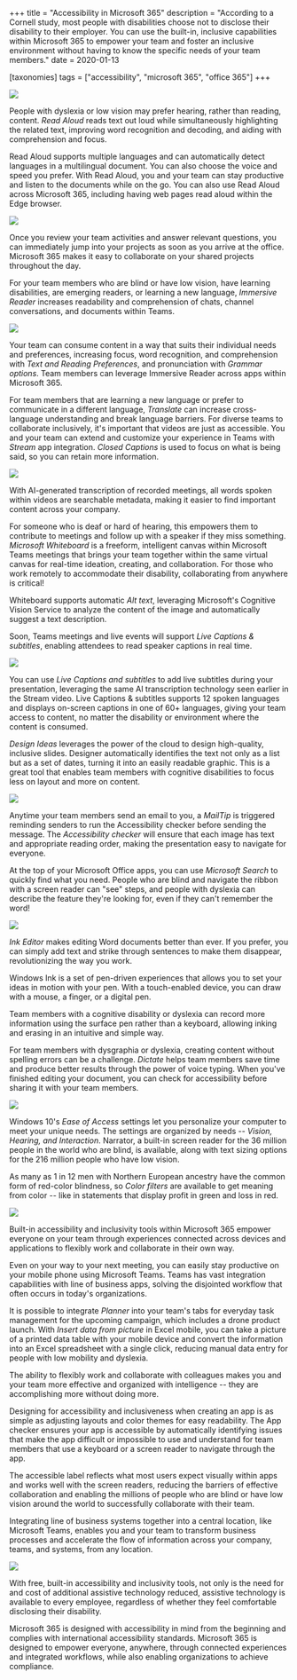 +++
title = "Accessibility in Microsoft 365"
description = "According to a Cornell study, most people with disabilities choose not to disclose their disability to their employer. You can use the built-in, inclusive capabilities within Microsoft 365 to empower your team and foster an inclusive environment without having to know the specific needs of your team members."
date = 2020-01-13

[taxonomies]
tags = ["accessibility", "microsoft 365", "office 365"]
+++

![](https://o365hq.com/images/646.png)

People with dyslexia or low vision may prefer hearing, rather than
reading, content. *Read Aloud* reads text out loud while simultaneously
highlighting the related text, improving word recognition and decoding,
and aiding with comprehension and focus.

Read Aloud supports multiple languages and can automatically detect
languages in a multilingual document. You can also choose the voice and
speed you prefer. With Read Aloud, you and your team can stay productive
and listen to the documents while on the go. You can also use Read Aloud
across Microsoft 365, including having web pages read aloud within the
Edge browser.

![](https://o365hq.com/images/641.png)

Once you review your team activities and answer relevant questions, you
can immediately jump into your projects as soon as you arrive at the
office. Microsoft 365 makes it easy to collaborate on your shared
projects throughout the day.

For your team members who are blind or have low vision, have learning
disabilities, are emerging readers, or learning a new language,
*Immersive Reader* increases readability and comprehension of chats,
channel conversations, and documents within Teams.

![](https://o365hq.com/images/642.png)

Your team can consume content in a way that suits their individual needs
and preferences, increasing focus, word recognition, and comprehension
with *Text and Reading Preferences*, and pronunciation with *Grammar
options*. Team members can leverage Immersive Reader across apps within
Microsoft 365.

For team members that are learning a new language or prefer to
communicate in a different language, *Translate* can increase
cross-language understanding and break language barriers. For diverse
teams to collaborate inclusively, it's important that videos are just as
accessible. You and your team can extend and customize your experience
in Teams with *Stream* app integration. *Closed Captions* is used to
focus on what is being said, so you can retain more information.

![](https://o365hq.com/images/647.png)

With AI-generated transcription of recorded meetings, all words spoken
within videos are searchable metadata, making it easier to find
important content across your company.

For someone who is deaf or hard of hearing, this empowers them to
contribute to meetings and follow up with a speaker if they miss
something.\
*Microsoft Whiteboard* is a freeform, intelligent canvas within Microsoft
Teams meetings that brings your team together within the same virtual canvas
for real-time ideation, creating, and collaboration. For those who work
remotely to accommodate their disability, collaborating from anywhere is
critical!

Whiteboard supports automatic *Alt text*, leveraging Microsoft's
Cognitive Vision Service to analyze the content of the image and
automatically suggest a text description.

Soon, Teams meetings and live events will support *Live Captions &
subtitles*, enabling attendees to read speaker captions in real time.

![](https://o365hq.com/images/644.png)

You can use *Live Captions and subtitles* to add live subtitles during
your presentation, leveraging the same AI transcription technology seen
earlier in the Stream video. Live Captions & subtitles supports 12
spoken languages and displays on-screen captions in one of 60+
languages, giving your team access to content, no matter the disability
or environment where the content is consumed.

*Design Ideas* leverages the power of the cloud to design high-quality,
inclusive slides. Designer automatically identifies the text not only as
a list but as a set of dates, turning it into an easily readable
graphic. This is a great tool that enables team members with cognitive
disabilities to focus less on layout and more on content.

![](https://o365hq.com/images/643.png)

Anytime your team members send an email to you, a *MailTip* is triggered
reminding senders to run the Accessibility checker before sending the
message. The *Accessibility checker* will ensure that each image has
text and appropriate reading order, making the presentation easy to
navigate for everyone.

At the top of your Microsoft Office apps, you can use *Microsoft Search*
to quickly find what you need. People who are blind and navigate the
ribbon with a screen reader can "see" steps, and people with dyslexia can
describe the feature they're looking for, even if they can't remember the
word!

![](https://o365hq.com/images/650.png)

*Ink Editor* makes editing Word documents better than ever. If you
prefer, you can simply add text and strike through sentences to make
them disappear, revolutionizing the way you work.

Windows Ink is a set of pen-driven experiences that allows you to set
your ideas in motion with your pen. With a touch-enabled device, you can
draw with a mouse, a finger, or a digital pen.

Team members with a cognitive disability or dyslexia can record more
information using the surface pen rather than a keyboard, allowing
inking and erasing in an intuitive and simple way.

For team members with dysgraphia or dyslexia, creating content without
spelling errors can be a challenge. *Dictate* helps team members save
time and produce better results through the power of voice typing. When
you've finished editing your document, you can check for accessibility
before sharing it with your team members.

![](https://o365hq.com/images/648.png)

Windows 10's *Ease of Access* settings let you personalize your computer
to meet your unique needs. The settings are organized by needs --
*Vision, Hearing, and Interaction*. Narrator, a built-in screen reader
for the 36 million people in the world who are blind, is available,
along with text sizing options for the 216 million people who have low
vision.

As many as 1 in 12 men with Northern European ancestry have the common
form of red-color blindness, so *Color filters* are available to get
meaning from color -- like in statements that display profit in green and
loss in red.

![](https://o365hq.com/images/649.png)

Built-in accessibility and inclusivity tools within Microsoft 365
empower everyone on your team through experiences connected across
devices and applications to flexibly work and collaborate in their own
way.

Even on your way to your next meeting, you can easily stay productive on
your mobile phone using Microsoft Teams. Teams has vast integration
capabilities with line of business apps, solving the disjointed workflow
that often occurs in today's organizations.

It is possible to integrate *Planner* into your team's tabs for everyday
task management for the upcoming campaign, which includes a drone
product launch. With *Insert data from picture* in Excel mobile, you can
take a picture of a printed data table with your mobile device and
convert the information into an Excel spreadsheet with a single click,
reducing manual data entry for people with low mobility and dyslexia.

The ability to flexibly work and collaborate with colleagues makes you
and your team more effective and organized with intelligence -- they are
accomplishing more without doing more.

Designing for accessibility and inclusiveness when creating an app is as
simple as adjusting layouts and color themes for easy readability. The
App checker ensures your app is accessible by automatically identifying
issues that make the app difficult or impossible to use and understand
for team members that use a keyboard or a screen reader to navigate
through the app.

The accessible label reflects what most users expect visually within
apps and works well with the screen readers, reducing the barriers of
effective collaboration and enabling the millions of people who are
blind or have low vision around the world to successfully collaborate with
their team.

Integrating line of business systems together into a central location,
like Microsoft Teams, enables you and your team to transform business
processes and accelerate the flow of information across your company,
teams, and systems, from any location.

![](https://o365hq.com/images/645.png)

With free, built-in accessibility and inclusivity tools, not only is the
need for and cost of additional assistive technology reduced, assistive
technology is available to every employee, regardless of whether they
feel comfortable disclosing their disability.

Microsoft 365 is designed with accessibility in mind from the beginning
and complies with international accessibility standards. Microsoft 365
is designed to empower everyone, anywhere, through connected experiences
and integrated workflows, while also enabling organizations to achieve
compliance.
